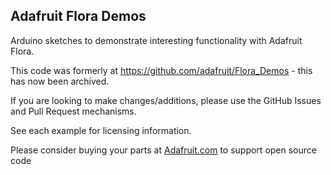 ## Adafruit Flora Demos

Arduino sketches to demonstrate interesting functionality with Adafruit Flora.

This code was formerly at https://github.com/adafruit/Flora_Demos - this has now been archived.

If you are looking to make changes/additions, please use the GitHub Issues and Pull Request mechanisms.

See each example for licensing information.

Please consider buying your parts at [Adafruit.com](https://www.adafruit.com) to support open source code
